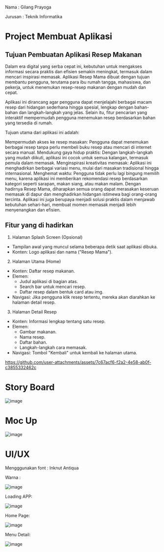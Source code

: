 Nama    : Gilang Prayoga

Jurusan : Teknik Informatika
# Project Membuat Aplikasi
## Tujuan Pembuatan Aplikasi Resep Makanan
Dalam era digital yang serba cepat ini, kebutuhan untuk mengakses informasi secara praktis dan efisien semakin meningkat, termasuk dalam mencari inspirasi memasak. Aplikasi Resep Mama dibuat dengan tujuan membantu pengguna, terutama para ibu rumah tangga, mahasiswa, dan pekerja, untuk menemukan resep-resep makanan dengan mudah dan cepat.

Aplikasi ini dirancang agar pengguna dapat menjelajahi berbagai macam resep dari hidangan sederhana hingga spesial, lengkap dengan bahan-bahan dan langkah-langkah yang jelas. Selain itu, fitur pencarian yang interaktif mempermudah pengguna menemukan resep berdasarkan bahan yang tersedia di rumah.

Tujuan utama dari aplikasi ini adalah:

Mempermudah akses ke resep masakan: Pengguna dapat menemukan berbagai resep tanpa perlu membeli buku resep atau mencari di internet secara manual.
Mendukung gaya hidup praktis: Dengan langkah-langkah yang mudah diikuti, aplikasi ini cocok untuk semua kalangan, termasuk pemula dalam memasak.
Menginspirasi kreativitas memasak: Aplikasi ini menghadirkan berbagai variasi menu, mulai dari masakan tradisional hingga internasional.
Menghemat waktu: Pengguna tidak perlu lagi bingung memilih menu, karena aplikasi ini memberikan rekomendasi resep berdasarkan kategori seperti sarapan, makan siang, atau makan malam.
Dengan hadirnya Resep Mama, diharapkan semua orang dapat merasakan keseruan memasak di dapur dan menghadirkan hidangan istimewa bagi orang-orang tercinta. Aplikasi ini juga berupaya menjadi solusi praktis dalam menjawab kebutuhan sehari-hari, membuat momen memasak menjadi lebih menyenangkan dan efisien.

## Fitur yang di hadirkan
1. Halaman Splash Screen (Opsional)
  -	Tampilan awal yang muncul selama beberapa detik saat aplikasi dibuka.
  -	Konten: Logo aplikasi dan nama ("Resep Mama").
2. Halaman Utama (Home)
  -	Konten: Daftar resep makanan.
  -	Elemen:
    -	Judul aplikasi di bagian atas.
    -	Search bar untuk mencari resep.
    -	Daftar resep dalam bentuk card atau img.
  -	Navigasi: Jika pengguna klik resep tertentu, mereka akan diarahkan ke halaman detail resep.
3. Halaman Detail Resep
  -	Konten: Informasi lengkap tentang satu resep.
  - Elemen:
    -	Gambar makanan.
    -	Nama resep.
    -	Daftar bahan.
    -	Langkah-langkah cara memasak.
  -	Navigasi: Tombol "Kembali" untuk kembali ke halaman utama.

https://github.com/user-attachments/assets/7c67acf6-f2a2-4e58-ab0f-c3855332462c

# Story Board 
![image](https://github.com/user-attachments/assets/bd632209-a1b9-4ad3-bca2-9bd77be5d602)

# Moc Up
![image](https://github.com/user-attachments/assets/c238c03d-0659-476c-955b-1d7cad17afd9)

# UI/UX
Mengggunakan font : Inknut Antiqua

Warna :

![image](https://github.com/user-attachments/assets/c32f7f7a-d7ae-4b07-a7ca-e2c03bb769c4)

Loading APP:

![image](https://github.com/user-attachments/assets/862bbc26-444e-4089-b2f2-34f874f76d73)

Home Page:

![image](https://github.com/user-attachments/assets/183ef6cd-7412-4ef9-ae62-a4d803ff1e67)

Menu Detail:

![image](https://github.com/user-attachments/assets/75ffc469-7f3b-4563-b04d-ab60a244268c)


